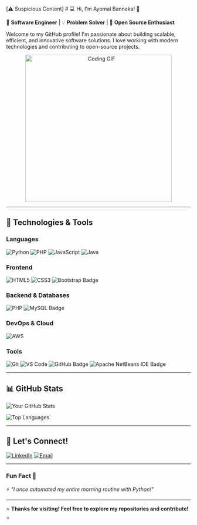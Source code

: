 [⚠️ Suspicious Content] # 💻 Hi, I'm Ayomal Banneka! 👋

🚀 **Software Engineer** | 💡 **Problem Solver** | 🌟 **Open Source Enthusiast**

Welcome to my GitHub profile! I'm passionate about building scalable, efficient, and innovative software solutions. I love working with modern technologies and contributing to open-source projects.

<p align="center">
  <img src="https://media.giphy.com/media/qgQUggAC3Pfv687qPC/giphy.gif" width="400" alt="Coding GIF">
</p>

---

## 🔧 **Technologies & Tools**

### **Languages**
![Python](https://img.shields.io/badge/Python-3776AB?style=for-the-badge&logo=python&logoColor=white)
![PHP](https://img.shields.io/badge/PHP-777BB4?logo=php&logoColor=fff&style=for-the-badge)
![JavaScript](https://img.shields.io/badge/JavaScript-F7DF1E?style=for-the-badge&logo=javascript&logoColor=black)
![Java](https://img.shields.io/badge/Java-ED8B00?style=for-the-badge&logo=openjdk&logoColor=white)

### **Frontend**
![HTML5](https://img.shields.io/badge/HTML5-E34F26?style=for-the-badge&logo=html5&logoColor=white)
![CSS3](https://img.shields.io/badge/CSS3-1572B6?style=for-the-badge&logo=css3&logoColor=white)
![Bootstrap Badge](https://img.shields.io/badge/Bootstrap-7952B3?logo=bootstrap&logoColor=fff&style=for-the-badge)

### **Backend & Databases**
![PHP](https://img.shields.io/badge/PHP-777BB4?logo=php&logoColor=fff&style=for-the-badge)
![MySQL Badge](https://img.shields.io/badge/MySQL-4479A1?logo=mysql&logoColor=fff&style=for-the-badge)

### **DevOps & Cloud**
![AWS](https://img.shields.io/badge/AWS-232F3E?style=for-the-badge&logo=amazon-aws&logoColor=white)

### **Tools**
![Git](https://img.shields.io/badge/Git-F05032?style=for-the-badge&logo=git&logoColor=white)
![VS Code](https://img.shields.io/badge/VS_Code-007ACC?style=for-the-badge&logo=visual-studio-code&logoColor=white)
![GitHub Badge](https://img.shields.io/badge/GitHub-181717?logo=github&logoColor=fff&style=for-the-badge)
![Apache NetBeans IDE Badge](https://img.shields.io/badge/Apache%20NetBeans%20IDE-1B6AC6?logo=apachenetbeanside&logoColor=fff&style=for-the-badge)

---

<!-- ## 🚀 **Featured Projects**

### **1. [Project Name]**
📌 *Short description of the project.*  
🔗 [GitHub Repo](https://github.com/yourusername/project) | 🌐 [Live Demo](https://yourprojectdemo.com)  

![Project GIF](https://media.giphy.com/media/v1.Y2lkPTc5MGI3NjExc2J3c2J0d3d0Z3F0aXJtZ3R5d2N4eDZ5bGJ3bWZxZ3J5eGJ5eGZ6ZyZlcD12MV9pbnRlcm5hbF9naWZfYnlfaWQmY3Q9Zw/your-gif-link.gif)

---

### **2. [Project Name]**
📌 *Short description of the project.*  
🔗 [GitHub Repo](https://github.com/yourusername/project2) | 🌐 [Live Demo](https://yourprojectdemo2.com)  

![Project GIF](https://media.giphy.com/media/v1.Y2lkPTc5MGI3NjExc2J3c2J0d3d0Z3F0aXJtZ3R5d2N4eDZ5bGJ3bWZxZ3J5eGJ5eGZ6ZyZlcD12MV9pbnRlcm5hbF9naWZfYnlfaWQmY3Q9Zw/your-gif-link-2.gif)

--- -->

## 📊 **GitHub Stats**

![Your GitHub Stats](https://github-readme-stats.vercel.app/api?username=ayomalbanneka&show_icons=true&theme=radical)

![Top Languages](https://github-readme-stats.vercel.app/api/top-langs/?username=ayomalbanneka&layout=compact&theme=radical)

---

## 🤝 **Let's Connect!**

[![LinkedIn](https://img.shields.io/badge/LinkedIn-0077B5?style=for-the-badge&logo=linkedin&logoColor=white)](https://www.linkedin.com/in/ayomalbanneka)
[![Email](https://img.shields.io/badge/Email-D14836?style=for-the-badge&logo=gmail&logoColor=white)](mailto:ayomalkaushalya@gmail.com)

---

### **Fun Fact** 🎉  
⚡ *"I once automated my entire morning routine with Python!"*  

---

⭐ **Thanks for visiting! Feel free to explore my repositories and contribute!** ⭐  
